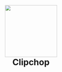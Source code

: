 # <p align="center"><img width="172" src="/Clipchop/Assets.xcassets/AppIcon-Stable.iconset/icon_512x512%402x.png?raw=true" /><br />Clipchop</p><br />
